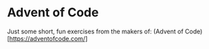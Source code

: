 # Advent of Code

Just some short, fun exercises from the makers of: 
(Advent of Code)[https://adventofcode.com/]
